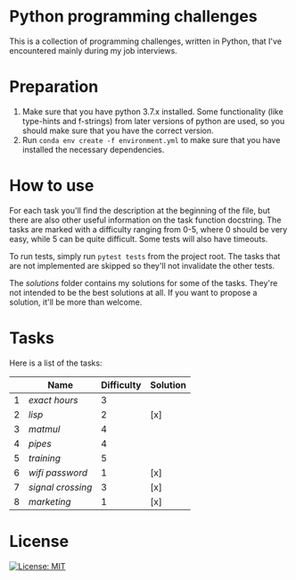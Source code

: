 # Python programming challenges
This is a collection of programming challenges, written in Python,
that I've encountered mainly during my job interviews.

# Preparation
1. Make sure that you have python 3.7.x installed. Some functionality (like type-hints
   and f-strings) from later versions of python are used, so you should  make sure that
   you have the correct version.
2. Run `conda env create -f environment.yml` to make sure that you have installed the
   necessary dependencies.

# How to use
For each task you'll find the description at the beginning of the file,
but there are also other useful information on the task function docstring.
The tasks are marked with a difficulty ranging from 0-5, where 0 should be very easy, while 5
can be quite difficult.
Some tests will also have timeouts.

To run tests, simply run `pytest tests` from the project root.
The tasks that are not implemented are skipped so they'll not invalidate the other tests.

The _solutions_ folder contains my solutions for some of the tasks.
They're not intended to be the best solutions at all.
If you want to propose a solution, it'll be more than welcome.

# Tasks
Here is a list of the tasks:

|   | Name              | Difficulty | Solution |
|---|-------------------|------------|----------|
| 1 | _exact_ _hours_   | 3          |          |
| 2 | _lisp_            | 2          | [x]      |
| 3 | _matmul_          | 4          |          |
| 4 | _pipes_           | 4          |          |
| 5 | _training_        | 5          |          |
| 6 | _wifi_ _password_ | 1          | [x]      |
| 7 | _signal_ _crossing_ | 3        | [x]      |
| 8 | _marketing_       | 1          | [x]      |

# License
[![License: MIT](https://img.shields.io/badge/License-MIT-yellow.svg)](https://opensource.org/licenses/MIT)